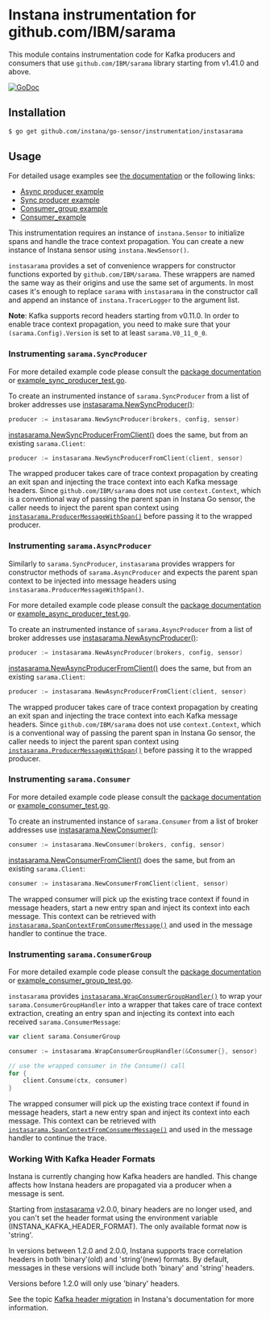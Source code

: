 Instana instrumentation for github.com/IBM/sarama
=====================================================

This module contains instrumentation code for Kafka producers and consumers that use `github.com/IBM/sarama` library starting
from v1.41.0 and above.

[![GoDoc](https://img.shields.io/static/v1?label=godoc&message=reference&color=blue)][godoc]

Installation
------------

```bash
$ go get github.com/instana/go-sensor/instrumentation/instasarama
```

Usage
-----

For detailed usage examples see [the documentation][godoc] or the following links:
- [Async producer example](./example_async_producer_test.go)
- [Sync producer example](./example_sync_producer_test.go)
- [Consumer_group example](./example_consumer_group_test.go)
- [Consumer_example](./example_consumer_group_test.go)

This instrumentation requires an instance of `instana.Sensor` to initialize spans and handle the trace context propagation.
You can create a new instance of Instana sensor using `instana.NewSensor()`.

`instasarama` provides a set of convenience wrappers for constructor functions exported by `github.com/IBM/sarama`. These
wrappers are named the same way as their origins and use the same set of arguments. In most cases it's enough to replace
`sarama` with `instasarama` in the constructor call and append an instance of `instana.TracerLogger` to the argument list.

**Note**: Kafka supports record headers starting from v0.11.0. In order to enable trace context propagation, you need to make sure
that your `(sarama.Config).Version` is set to at least `sarama.V0_11_0_0`.

### Instrumenting `sarama.SyncProducer`

For more detailed example code please consult the [package documentation][godoc] or [example_sync_producer_test.go](./example_sync_producer_test.go).

To create an instrumented instance of `sarama.SyncProducer` from a list of broker addresses use [instasarama.NewSyncProducer()][NewSyncProducer]:

```go
producer := instasarama.NewSyncProducer(brokers, config, sensor)
```

[instasarama.NewSyncProducerFromClient()][NewSyncProducerFromClient] does the same, but from an existing `sarama.Client`:

```go
producer := instasarama.NewSyncProducerFromClient(client, sensor)
```

The wrapped producer takes care of trace context propagation by creating an exit span and injecting the trace context into each Kafka
message headers. Since `github.com/IBM/sarama` does not use `context.Context`, which is a conventional way of passing the parent
span in Instana Go sensor, the caller needs to inject the parent span context using [`instasarama.ProducerMessageWithSpan()`][ProducerMessageWithSpan]
before passing it to the wrapped producer.

### Instrumenting `sarama.AsyncProducer`

Similarly to `sarama.SyncProducer`, `instasarama` provides wrappers for constructor methods of `sarama.AsyncProducer` and expects
the parent span context to be injected into message headers using `instasarama.ProducerMessageWithSpan()`.

For more detailed example code please consult the [package documentation][godoc] or [example_async_producer_test.go](./example_async_producer_test.go).

To create an instrumented instance of `sarama.AsyncProducer` from a list of broker addresses use [instasarama.NewAsyncProducer()][NewAsyncProducer]:

```go
producer := instasarama.NewAsyncProducer(brokers, config, sensor)
```

[instasarama.NewAsyncProducerFromClient()][NewAsyncProducerFromClient] does the same, but from an existing `sarama.Client`:

```go
producer := instasarama.NewAsyncProducerFromClient(client, sensor)
```

The wrapped producer takes care of trace context propagation by creating an exit span and injecting the trace context into each Kafka
message headers. Since `github.com/IBM/sarama` does not use `context.Context`, which is a conventional way of passing the parent
span in Instana Go sensor, the caller needs to inject the parent span context using [`instasarama.ProducerMessageWithSpan()`][ProducerMessageWithSpan]
before passing it to the wrapped producer.

### Instrumenting `sarama.Consumer`

For more detailed example code please consult the [package documentation][godoc] or [example_consumer_test.go](./example_consumer_test.go).

To create an instrumented instance of `sarama.Consumer` from a list of broker addresses use [instasarama.NewConsumer()][NewConsumer]:

```go
consumer := instasarama.NewConsumer(brokers, config, sensor)
```

[instasarama.NewConsumerFromClient()][NewConsumerFromClient] does the same, but from an existing `sarama.Client`:

```go
consumer := instasarama.NewConsumerFromClient(client, sensor)
```

The wrapped consumer will pick up the existing trace context if found in message headers, start a new entry span and inject its context
into each message. This context can be retrieved with [`instasarama.SpanContextFromConsumerMessage()`][SpanContextFromConsumerMessage]
and used in the message handler to continue the trace.

### Instrumenting `sarama.ConsumerGroup`

For more detailed example code please consult the [package documentation][godoc] or [example_consumer_group_test.go](./example_consumer_group_test.go).

`instasarama` provides [`instasarama.WrapConsumerGroupHandler()`][WrapConsumerGroupHandler] to wrap your `sarama.ConsumerGroupHandler`
into a wrapper that takes care of trace context extraction, creating an entry span and injecting its context into each received `sarama.ConsumerMessage`:

```go
var client sarama.ConsumerGroup

consumer := instasarama.WrapConsumerGroupHandler(&Consumer{}, sensor)

// use the wrapped consumer in the Consume() call
for {
	client.Consume(ctx, consumer)
}
```

The wrapped consumer will pick up the existing trace context if found in message headers, start a new entry span and inject its context
into each message. This context can be retrieved with [`instasarama.SpanContextFromConsumerMessage()`][SpanContextFromConsumerMessage] and used
in the message handler to continue the trace.

### Working With Kafka Header Formats

Instana is currently changing how Kafka headers are handled. This change affects how Instana headers are propagated via a producer when a message is sent. 

Starting from [instasarama](https://pkg.go.dev/github.com/instana/go-sensor/instrumentation/instasarama) v2.0.0, binary headers are no longer used, and you can't set the header format using the environment variable (INSTANA_KAFKA_HEADER_FORMAT). The only available format now is 'string'.

In versions between 1.2.0 and 2.0.0, Instana supports trace correlation headers in both 'binary'(old) and 'string'(new) formats. By default, messages in these versions will include both 'binary' and 'string' headers.

Versions before 1.2.0 will only use 'binary' headers.

See the topic [Kafka header migration](https://www.ibm.com/docs/en/instana-observability/current?topic=references-kafka-header-migration) in Instana's documentation for more information.

[godoc]: https://pkg.go.dev/github.com/instana/go-sensor/instrumentation/instasarama
[NewSyncProducer]: https://pkg.go.dev/github.com/instana/go-sensor/instrumentation/instasarama?tab=doc#NewSyncProducer
[NewSyncProducerFromClient]: https://pkg.go.dev/github.com/instana/go-sensor/instrumentation/instasarama?tab=doc#NewSyncProducerFromClient
[NewAsyncProducer]: https://pkg.go.dev/github.com/instana/go-sensor/instrumentation/instasarama?tab=doc#NewAsyncProducer
[NewAsyncProducerFromClient]: https://pkg.go.dev/github.com/instana/go-sensor/instrumentation/instasarama?tab=doc#NewAsyncProducerFromClient
[NewConsumer]: https://pkg.go.dev/github.com/instana/go-sensor/instrumentation/instasarama?tab=doc#NewConsumer
[NewConsumerFromClient]: https://pkg.go.dev/github.com/instana/go-sensor/instrumentation/instasarama?tab=doc#NewConsumerFromClient
[WrapConsumerGroupHandler]: https://pkg.go.dev/github.com/instana/go-sensor/instrumentation/instasarama?tab=doc#WrapConsumerGroupHandler
[ProducerMessageWithSpan]: https://pkg.go.dev/github.com/instana/go-sensor/instrumentation/instasarama?tab=doc#ProducerMessageWithSpan
[SpanContextFromConsumerMessage]: https://pkg.go.dev/github.com/instana/go-sensor/instrumentation/instasarama?tab=doc#SpanContextFromConsumerMessage
